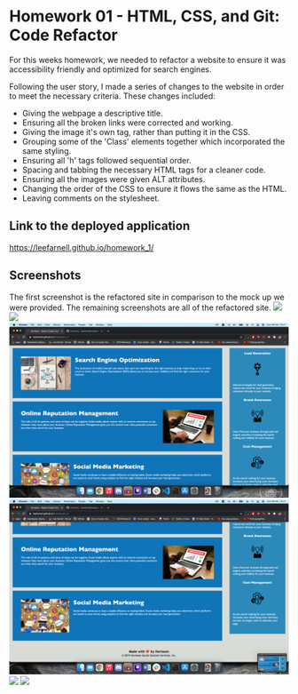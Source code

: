 # Homework 01 - HTML, CSS, and Git: Code Refactor

For this weeks homework, we needed to refactor a website to ensure it was accessibility friendly and optimized for search engines.

Following the user story, I made a series of changes to the website in order to meet the necessary criteria. These changes included:

- Giving the webpage a descriptive title.
- Ensuring all the broken links were corrected and working.
- Giving the image it's own tag, rather than putting it in the CSS.
- Grouping some of the 'Class' elements together which incorporated the same styling.
- Ensuring all 'h' tags followed sequential order.
- Spacing and tabbing the necessary HTML tags for a cleaner code.
- Ensuring all the images were given ALT attributes.
- Changing the order of the CSS to ensure it flows the same as the HTML.
- Leaving comments on the stylesheet.

## Link to the deployed application

https://leefarnell.github.io/homework_1/

## Screenshots

The first screenshot is the refactored site in comparison to the mock up we were provided. The remaining screenshots are all of the refactored site.
<img src ="./ReadMeScreenshots/My Site vs Mock Up.png" />
<img src ="./ReadMeScreenshots/Horiseon Screenshot 1.png" />
<img src ="./ReadMeScreenshots/Horiseon Screenshot 2.png" />
<img src ="./ReadMeScreenshots/Horiseon Screenshot 3.png" />
<img src ="./ReadMeScreenshots/Horiseon Screenshot 4.png" />
<img src ="./ReadMeScreenshots/Horiseon Screenshot 5.png" />
<img sec ="./ReadMeScreenshots/Horiseon Screenshot 6.png" />
